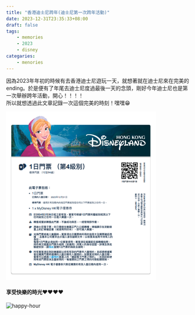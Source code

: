 ```yaml
---
title: "香港迪士尼跨年(迪士尼第一次跨年活動)"
date: 2023-12-31T23:35:33+08:00
draft: false
tags:
    - memories
    - 2023
    - disney
categaries:
    - menories
---
```


因為2023年年初的時候有去香港迪士尼遊玩一天，就想著就在迪士尼來在完美的ending。於是便有了年尾去迪士尼度過最後一天的念頭，剛好今年迪士尼也是第一次舉辦跨年活動，開心！！！！  
所以就想透過此文章記錄一次這個完美的時刻！嘿嘿😁  

![ticket](/imgs-custom/2023-disney/ticket.png)

#### 享受快樂的時光❤️❤️❤️❤️
![happy-hour](/imgs-custom/2023-disney/happy-hour.png)
